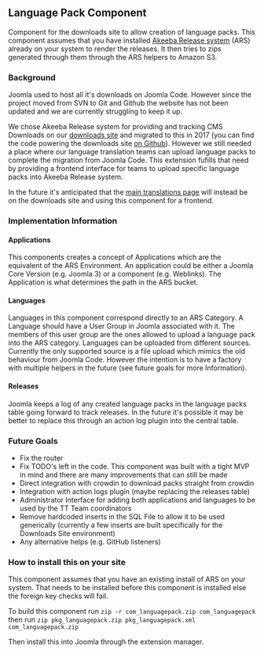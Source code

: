 ## Language Pack Component
Component for the downloads site to allow creation of language packs. This component assumes that you have installed
[Akeeba Release system](https://github.com/akeeba/release-system) (ARS) already on your system to render the releases.
It then tries to zips generated through them through the ARS helpers to Amazon S3.

### Background
Joomla used to host all it's downloads on Joomla Code. However since the project moved from SVN to Git and Github the
website has not been updated and we are currently struggling to keep it up.

We chose Akeeba Release system for providing and tracking CMS Downloads on our [downloads site](https://downloads.joomla.org)
and migrated to this in 2017 (you can find the code powering the downloads site [on Github](https://github.com/joomla/downloads.joomla.org)).
However we still needed a place where our language translation teams can upload language packs to complete the migration
from Joomla Code. This extension fufills that need by providing a frontend interface for teams to upload specific
language packs into Akeeba Release system.

In the future it's anticipated that the [main translations page](https://community.joomla.org/translations.html) will
instead be on the downloads site and using this component for a frontend. 

### Implementation Information
#### Applications
This components creates a concept of Applications which are the equivalent of the ARS Environment. An application could
be either a Joomla Core Version (e.g. Joomla 3) or a component (e.g. Weblinks). The Application is what determines the
path in the ARS bucket.

#### Languages
Languages in this component correspond directly to an ARS Category. A Language should have a User Group in Joomla
associated with it. The members of this user group are the ones allowed to upload a language pack into the ARS category.
Languages can be uploaded from different sources. Currently the only supported source is a file upload which mimics
the old behaviour from Joomla Code. However the intention is to have a factory with multiple helpers in the future
(see future goals for more Information).

#### Releases
Joomla keeps a log of any created language packs in the language packs table going forward to track releases. In the
future it's possible it may be better to replace this through an action log plugin into the central table.

### Future Goals
- Fix the router
- Fix TODO's left in the code. This component was built with a tight MVP in mind and there are many improvements that
can still be made
- Direct integration with crowdin to download packs straight from crowdin
- Integration with action logs plugin (maybe replacing the releases table)
- Administrator Interface for adding both applications and languages to be used by the TT Team coordinators
- Remove hardcoded inserts in the SQL File to allow it to be used generically (currently a few inserts are built
specifically for the Downloads Site environment)
- Any alternative helps (e.g. GitHub listeners)

### How to install this on your site
This component assumes that you have an existing install of ARS on your system. That needs to be installed before
this component is installed else the foreign key checks will fail.

To build this component run `zip -r com_languagepack.zip com_languagepack` then run
`zip pkg_languagepack.zip pkg_languagepack.xml com_languagepack.zip`

Then install this into Joomla through the extension manager.
